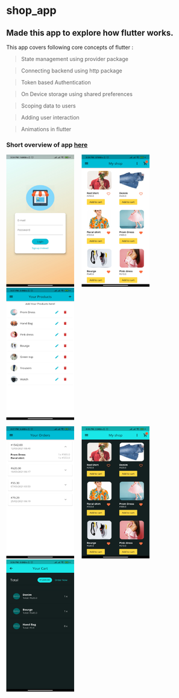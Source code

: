 # shop_app

## Made this app to explore how flutter works.

This app covers following core concepts of flutter : 

> State management using provider package

> Connecting backend using http package

> Token based Authentication

> On Device storage using shared preferences

> Scoping data to users

> Adding user interaction

> Animations in flutter

### Short overview of app [here](https://drive.google.com/file/d/1bJ4HLH_ty7bjiuOFLvThZiFVuqcfZBCu/view?usp=sharing)

<img src="./assets/images/app_ss/ss-1.jpg" height=350 width=180> &nbsp; &nbsp; <img src="./assets/images/app_ss/ss-2.jpg" height=350 width=180> &nbsp; &nbsp; <img src="./assets/images/app_ss/ss-3.jpg" height=350 width=180>


<img src="./assets/images/app_ss/ss-4.jpg" height=350 width=180> &nbsp; &nbsp; <img src="./assets/images/app_ss/ss-5.jpg" height=350 width=180> &nbsp; &nbsp; <img src="./assets/images/app_ss/ss-6.jpg" height=350 width=180>
